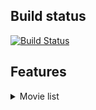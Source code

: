 ## Build status
[![Build Status](https://travis-ci.org/perettijuan/moviespreview.svg?branch=master)](https://travis-ci.org/perettijuan/moviespreview)

## Features

<details>
    <summary>Movie list</summary>

[![Home gif](https://github.com/perettijuan/moviespreview/blob/master/art/home.gif)](https://github.com/perettijuan/moviespreview/blob/master/art/home.gif)

</details>
